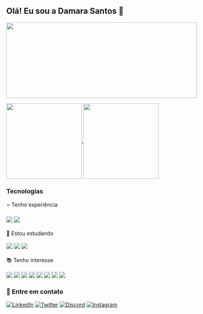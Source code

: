 ## Olá! Eu sou a Damara Santos 👋
<img align="center" width="100%" height="200em"
src="https://gist.githubusercontent.com/DamaraLucena/197feb63eddcead981e47cae59ad780f/raw/494305927523bc87f6b37d781f32675ad333d585/githubCard.svg"/>

<a href="https://github.com/anuraghazra/github-readme-stats">
<img height=200 align="center" src="https://github-readme-stats.vercel.app/api?username=damaralucena&rank_icon=github&theme=midnight-purple&card_width=400&" />
</a>
<a href="https://github.com/anuraghazra/convoychat">
  <img height=200 align="center" src="https://github-readme-stats.vercel.app/api/top-langs?username=damaralucena&layout=compact&langs_count=8&card_width=400&&theme=midnight-purple&" />
</a>

### Tecnologias

<div>
    <span>⭐️ Tenho experiência</span><br/><br/>
    <img src="https://img.shields.io/badge/HTML5-E34F26?style=for-the-badge&logo=html5&logoColor=white">
    <img src="https://img.shields.io/badge/CSS3-1572B6?style=for-the-badge&logo=css3&logoColor=white"><br/><br/>
</div>
<div>
    <span>🧠 Estou estudando</span><br/><br/>
    <img src="https://img.shields.io/badge/Spring-6DB33F?style=for-the-badge&logo=spring&logoColor=white">
    <img src="https://img.shields.io/badge/Java-ED8B00?style=for-the-badge&logo=java&logoColor=white">
    <img src="https://img.shields.io/badge/JavaScript-323330?style=for-the-badge&logo=javascript&logoColor=F7DF1E"><br/><br/>
</div>
<div>
    <span>📚 Tenho interesse</span><br/><br/>
    <img src="https://img.shields.io/badge/AngularJS-E23237?style=for-the-badge&logo=angularjs&logoColor=white">
    <img src="https://img.shields.io/badge/Node.js-43853D?style=for-the-badge&logo=node.js&logoColor=white">
    <img src="https://img.shields.io/badge/TypeScript-007ACC?style=for-the-badge&logo=typescript&logoColor=white">
    <img src="https://img.shields.io/badge/Tailwind_CSS-38B2AC?style=for-the-badge&logo=tailwind-css&logoColor=white">
    <img src="https://img.shields.io/badge/React-20232A?style=for-the-badge&logo=react&logoColor=61DAFB">
    <img src="https://img.shields.io/badge/React_Native-20232A?style=for-the-badge&logo=react&logoColor=61DAFB">
    <img src="https://img.shields.io/badge/Unity-100000?style=for-the-badge&logo=unity&logoColor=white">
    <img src="https://img.shields.io/badge/SQLite-07405E?style=for-the-badge&logo=sqlite&logoColor=white">
</div>

### 🔗 Entre em contato

[![LinkedIn](https://img.shields.io/badge/LinkedIn-0077B5?style=for-the-badge&logo=linkedin&logoColor=white)](https://www.linkedin.com/in/damaralucena/)
[![Twitter](https://img.shields.io/badge/Twitter-1DA1F2?style=for-the-badge&logo=twitter&logoColor=white)](https://twitter.com/Damara_Lucena)
[![Discord](https://img.shields.io/badge/Discord-7289DA?style=for-the-badge&logo=discord&logoColor=white)](https://discord.gg/ECVyDsxr)
[![Instagram](https://img.shields.io/badge/Instagram-E4405F?style=for-the-badge&logo=instagram&logoColor=white)](https://www.instagram.com/damara_lucena/)


